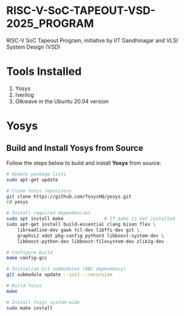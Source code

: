 # RISC-V-SoC-TAPEOUT-VSD-2025_PROGRAM
 RISC-V SoC Tapeout Program, initiative by IIT Gandhinagar and VLSI System Design (VSD)

# Tools Installed
1. Yosys
2. Iverilog
3. Gtkwave in the Ubuntu 20.04 version


# Yosys
## Build and Install Yosys from Source

Follow the steps below to build and install **Yosys** from source:

```bash
# Update package lists
sudo apt-get update

# Clone Yosys repository
git clone https://github.com/YosysHQ/yosys.git
cd yosys

# Install required dependencies
sudo apt install make               # If make is not installed
sudo apt-get install build-essential clang bison flex \
    libreadline-dev gawk tcl-dev libffi-dev git \
    graphviz xdot pkg-config python3 libboost-system-dev \
    libboost-python-dev libboost-filesystem-dev zlib1g-dev

# Configure build
make config-gcc

# Initialize Git submodules (ABC dependency)
git submodule update --init --recursive

# Build Yosys
make

# Install Yosys system-wide
sudo make install



